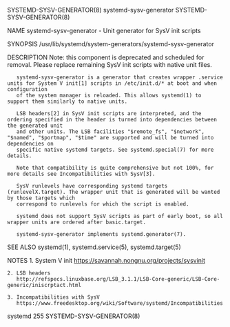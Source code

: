 SYSTEMD-SYSV-GENERATOR(8)					    systemd-sysv-generator					     SYSTEMD-SYSV-GENERATOR(8)

NAME
       systemd-sysv-generator - Unit generator for SysV init scripts

SYNOPSIS
       /usr/lib/systemd/system-generators/systemd-sysv-generator

DESCRIPTION
       Note: this component is deprecated and scheduled for removal. Please replace remaining SysV init scripts with native unit files.

       systemd-sysv-generator is a generator that creates wrapper .service units for System V init[1] scripts in /etc/init.d/* at boot and when configuration
       of the system manager is reloaded. This allows systemd(1) to support them similarly to native units.

       LSB headers[2] in SysV init scripts are interpreted, and the ordering specified in the header is turned into dependencies between the generated unit
       and other units. The LSB facilities "$remote_fs", "$network", "$named", "$portmap", "$time" are supported and will be turned into dependencies on
       specific native systemd targets. See systemd.special(7) for more details.

       Note that compatibility is quite comprehensive but not 100%, for more details see Incompatibilities with SysV[3].

       SysV runlevels have corresponding systemd targets (runlevelX.target). The wrapper unit that is generated will be wanted by those targets which
       correspond to runlevels for which the script is enabled.

       systemd does not support SysV scripts as part of early boot, so all wrapper units are ordered after basic.target.

       systemd-sysv-generator implements systemd.generator(7).

SEE ALSO
       systemd(1), systemd.service(5), systemd.target(5)

NOTES
	1. System V init
	   https://savannah.nongnu.org/projects/sysvinit

	2. LSB headers
	   http://refspecs.linuxbase.org/LSB_3.1.1/LSB-Core-generic/LSB-Core-generic/iniscrptact.html

	3. Incompatibilities with SysV
	   https://www.freedesktop.org/wiki/Software/systemd/Incompatibilities

systemd 255															     SYSTEMD-SYSV-GENERATOR(8)
